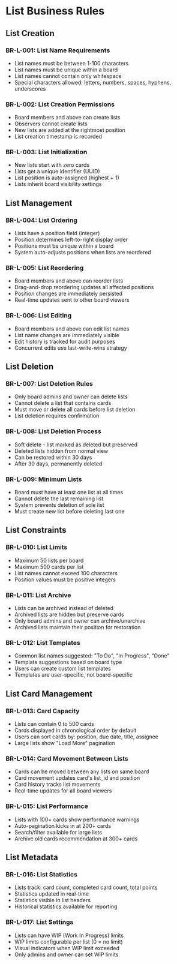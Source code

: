 # List Business Rules

## List Creation

### BR-L-001: List Name Requirements
- List names must be between 1-100 characters
- List names must be unique within a board
- List names cannot contain only whitespace
- Special characters allowed: letters, numbers, spaces, hyphens, underscores

### BR-L-002: List Creation Permissions
- Board members and above can create lists
- Observers cannot create lists
- New lists are added at the rightmost position
- List creation timestamp is recorded

### BR-L-003: List Initialization
- New lists start with zero cards
- Lists get a unique identifier (UUID)
- List position is auto-assigned (highest + 1)
- Lists inherit board visibility settings

## List Management

### BR-L-004: List Ordering
- Lists have a position field (integer)
- Position determines left-to-right display order
- Positions must be unique within a board
- System auto-adjusts positions when lists are reordered

### BR-L-005: List Reordering
- Board members and above can reorder lists
- Drag-and-drop reordering updates all affected positions
- Position changes are immediately persisted
- Real-time updates sent to other board viewers

### BR-L-006: List Editing
- Board members and above can edit list names
- List name changes are immediately visible
- Edit history is tracked for audit purposes
- Concurrent edits use last-write-wins strategy

## List Deletion

### BR-L-007: List Deletion Rules
- Only board admins and owner can delete lists
- Cannot delete a list that contains cards
- Must move or delete all cards before list deletion
- List deletion requires confirmation

### BR-L-008: List Deletion Process
- Soft delete - list marked as deleted but preserved
- Deleted lists hidden from normal view
- Can be restored within 30 days
- After 30 days, permanently deleted

### BR-L-009: Minimum Lists
- Board must have at least one list at all times
- Cannot delete the last remaining list
- System prevents deletion of sole list
- Must create new list before deleting last one

## List Constraints

### BR-L-010: List Limits
- Maximum 50 lists per board
- Maximum 500 cards per list
- List names cannot exceed 100 characters
- Position values must be positive integers

### BR-L-011: List Archive
- Lists can be archived instead of deleted
- Archived lists are hidden but preserve cards
- Only board admins and owner can archive/unarchive
- Archived lists maintain their position for restoration

### BR-L-012: List Templates
- Common list names suggested: "To Do", "In Progress", "Done"
- Template suggestions based on board type
- Users can create custom list templates
- Templates are user-specific, not board-specific

## List Card Management

### BR-L-013: Card Capacity
- Lists can contain 0 to 500 cards
- Cards displayed in chronological order by default
- Users can sort cards by: position, due date, title, assignee
- Large lists show "Load More" pagination

### BR-L-014: Card Movement Between Lists
- Cards can be moved between any lists on same board
- Card movement updates card's list_id and position
- Card history tracks list movements
- Real-time updates for all board viewers

### BR-L-015: List Performance
- Lists with 100+ cards show performance warnings
- Auto-pagination kicks in at 200+ cards
- Search/filter available for large lists
- Archive old cards recommendation at 300+ cards

## List Metadata

### BR-L-016: List Statistics
- Lists track: card count, completed card count, total points
- Statistics updated in real-time
- Statistics visible in list headers
- Historical statistics available for reporting

### BR-L-017: List Settings
- Lists can have WIP (Work In Progress) limits
- WIP limits configurable per list (0 = no limit)
- Visual indicators when WIP limit exceeded
- Only admins and owner can set WIP limits